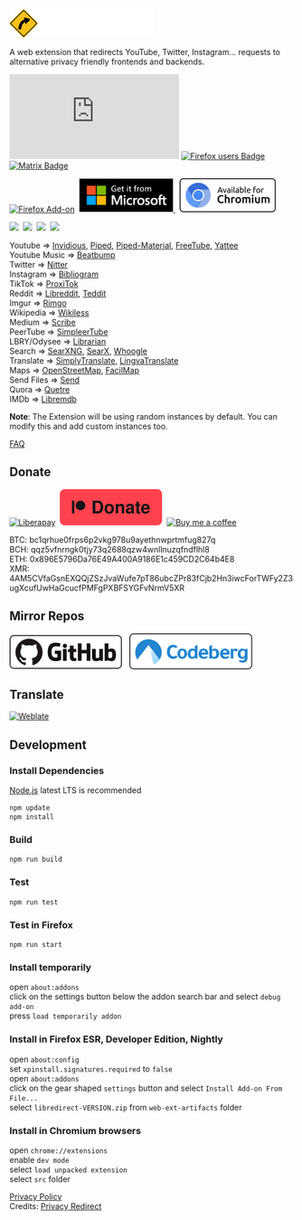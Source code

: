 <img src="./img/libredirect_full.svg" height="50"/>

A web extension that redirects YouTube, Twitter, Instagram... requests to alternative privacy friendly frontends and backends.

[![Matrix Badge](https://img.shields.io/matrix/libredirect:matrix.org?label=matrix%20chat)](https://matrix.to/#/#libredirect:tokhmi.xyz)
[![Firefox users Badge](https://img.shields.io/amo/users/libredirect?label=Firefox%20users)](https://addons.mozilla.org/firefox/addon/libredirect/)
[![Matrix Badge](https://img.shields.io/liberapay/gives/libredirect?label=Liberapay)](https://liberapay.com/LibRedirect)

[![Firefox Add-on](./img/badge-amo.png)](https://addons.mozilla.org/firefox/addon/libredirect/)&nbsp;
<a href="https://microsoftedge.microsoft.com/addons/detail/libredirect/aodffkeankebfonljgbcfbbaljopcpdb">
  <img src="./img/badge-ms.png" height=60>
</a>&nbsp;
<a href="./chromium.md">
  <img src ="./img/badge-chromium.png" height=60 >
</a>

<img src ="./img/1.png" width=350>&nbsp;
<img src ="./img/2.png" width=350>&nbsp;
<img src ="./img/3.png" width=350>&nbsp;
<img src ="./img/4.png" width=350>&nbsp;

Youtube => [Invidious](https://github.com/iv-org/invidious), [Piped](https://github.com/TeamPiped/Piped), [Piped-Material](https://github.com/mmjee/Piped-Material), [FreeTube](https://github.com/FreeTubeApp/FreeTube), [Yattee](https://github.com/yattee/yattee)\
Youtube Music => [Beatbump](https://github.com/snuffyDev/Beatbump)\
Twitter => [Nitter](https://github.com/zedeus/nitter)\
Instagram => [Bibliogram](https://sr.ht/~cadence/bibliogram/)\
TikTok => [ProxiTok](https://github.com/pablouser1/ProxiTok)\
Reddit => [Libreddit](https://github.com/spikecodes/libreddit#instances), [Teddit](https://codeberg.org/teddit/teddit#instances)\
Imgur => [Rimgo](https://codeberg.org/video-prize-ranch/rimgo)\
Wikipedia => [Wikiless](https://codeberg.org/orenom/wikiless)\
Medium => [Scribe](https://sr.ht/~edwardloveall/scribe/)\
PeerTube => [SimpleerTube](https://git.sr.ht/~metalune/simpleweb_peertube)\
LBRY/Odysee => [Librarian](https://codeberg.org/librarian/librarian)\
Search => [SearXNG](https://github.com/searxng/searxng), [SearX](https://searx.github.io/searx/), [Whoogle](https://benbusby.com/projects/whoogle-search/)\
Translate => [SimplyTranslate](https://git.sr.ht/~metalune/simplytranslate_web), [LingvaTranslate](https://github.com/TheDavidDelta/lingva-translate)\
Maps => [OpenStreetMap](https://www.openstreetmap.org/), [FacilMap](https://github.com/FacilMap/facilmap)\
Send Files => [Send](https://github.com/timvisee/send)\
Quora => [Quetre](https://github.com/zyachel/quetre)\
IMDb => [Libremdb](https://github.com/zyachel/libremdb)

**Note**: The Extension will be using random instances by default. You can modify this and add custom instances too.

[FAQ](https://libredirect.github.io/faq.html)

## Donate
[![Liberapay](./img/liberapay.svg)](https://liberapay.com/LibRedirect)&nbsp;
[![Patreon](./img/patreon.svg)](https://patreon.com/LibRedirect)&nbsp;
[![Buy me a coffee](./img/bmc.svg)](https://www.buymeacoffee.com/libredirect)

BTC: bc1qrhue0frps6p2vkg978u9ayethnwprtmfug827q\
BCH: qqz5vfnrngk0tjy73q2688qzw4wnllnuzqfndflhl8\
ETH: 0x896E5796Da76E49A400A9186E1c459CD2C64b4E8\
XMR: 4AM5CVfaGsnEXQQjZSzJvaWufe7pT86ubcZPr83fCjb2Hn3iwcForTWFy2Z3ugXcufUwHaGcucfPMFgPXBFSYGFvNrmV5XR

## Mirror Repos
[![GitHub](https://raw.githubusercontent.com/ManeraKai/manerakai/main/icons/github.svg)](https://github.com/libredirect/libredirect/)&nbsp;&nbsp;
[![Codeberg](https://raw.githubusercontent.com/ManeraKai/manerakai/main/icons/codeberg.svg)](https://codeberg.org/LibRedirect/libredirect)&nbsp;&nbsp;

## Translate
[![Weblate](./img/weblate.svg)](https://hosted.weblate.org/projects/libredirect/extension)

## Development
### Install Dependencies
[Node.js](https://nodejs.org/) latest LTS is recommended
```
npm update
npm install
```

### Build
```
npm run build
```

### Test
```
npm run test
```

### Test in Firefox
```
npm run start
```

### Install temporarily
open `about:addons`\
click on the settings button below the addon search bar and select `debug add-on`\
press `load temporarily addon`

### Install in Firefox ESR, Developer Edition, Nightly
open `about:config`\
set `xpinstall.signatures.required` to `false`\
open `about:addons`\
click on the gear shaped `settings` button and select `Install Add-on From File...`\
select `libredirect-VERSION.zip` from `web-ext-artifacts` folder

### Install in Chromium browsers
open `chrome://extensions`\
enable `dev mode`\
select `load unpacked extension`\
select `src` folder

[Privacy Policy](Privacy-Policy.md)\
Credits: [Privacy Redirect](https://github.com/SimonBrazell/privacy-redirect)
